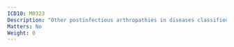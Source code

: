 ```yaml
---
ICD10: M0323
Description: "Other postinfectious arthropathies in diseases classified elsewhere: Forearm"
Matters: No
Weight: 0
---
```

